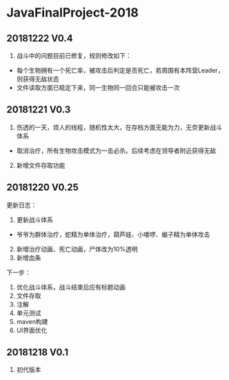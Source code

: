 # JavaFinalProject-2018

## 20181222 V0.4
1. 战斗中的问题目前已修复，规则修改如下：
 - 每个生物拥有一个死亡率，被攻击后判定是否死亡，若周围有本阵营Leader，则获得无敌状态
 - 文件读取方面已稳定下来，同一生物同一回合只能被攻击一次
 
## 20181221  V0.3
1. 伤透的一天，烦人的线程，随机性太大，在存档方面无能为力，无奈更新战斗体系
 - 取消治疗，所有生物攻击模式为一击必杀。后续考虑在领导者附近获得无敌
2. 新增文件存取功能

## 20181220  V0.25
更新日志：
1. 更新战斗体系
 - 爷爷为群体治疗，蛇精为单体治疗，葫芦娃、小喽啰、蝎子精为单体攻击
2. 新增治疗动画、死亡动画，尸体改为10%透明
3. 新增血条

下一步：
1. 优化战斗体系，战斗结束后应有标题动画
2. 文件存取
3. 注解
4. 单元测试
5. maven构建
6. UI界面优化

## 20181218  V0.1
1. 初代版本